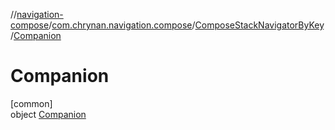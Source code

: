 //[navigation-compose](../../../../index.md)/[com.chrynan.navigation.compose](../../index.md)/[ComposeStackNavigatorByKey](../index.md)/[Companion](index.md)

# Companion

[common]\
object [Companion](index.md)
